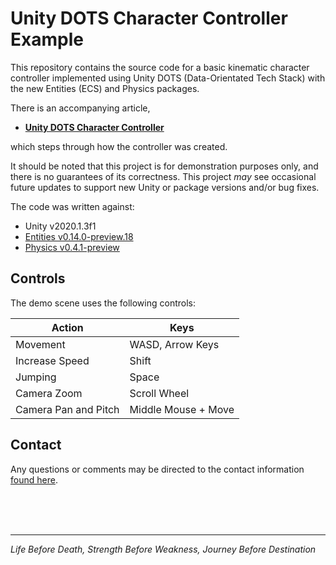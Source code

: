 # Unity DOTS Character Controller Example

This repository contains the source code for a basic kinematic character controller implemented using Unity DOTS (Data-Orientated Tech Stack) with the new Entities (ECS) and Physics packages.

There is an accompanying article, 

* [**Unity DOTS Character Controller**](https://www.vertexfragment.com/ramblings/unity-dots-character-controller)

which steps through how the controller was created. 

It should be noted that this project is for demonstration purposes only, and there is no guarantees of its correctness. This project _may_ see occasional future updates to support new Unity or package versions and/or bug fixes.

The code was written against:

* Unity v2020.1.3f1
* [Entities v0.14.0-preview.18](https://docs.unity3d.com/Packages/com.unity.entities@0.14/manual/index.html)
* [Physics v0.4.1-preview](https://docs.unity3d.com/Packages/com.unity.physics@0.4/manual/index.html)

## Controls

The demo scene uses the following controls:

| Action               | Keys                  |
| -------------------- | --------------------- |
| Movement             | WASD, Arrow Keys      |
| Increase Speed       | Shift                 | 
| Jumping              | Space                 |
| Camera Zoom          | Scroll Wheel          |
| Camera Pan and Pitch | Middle Mouse + Move   |

## Contact

Any questions or comments may be directed to the contact information [found here](https://www.vertexfragment.com/about/).

<br/>
<br/>
<br/>

---

_Life Before Death, Strength Before Weakness, Journey Before Destination_